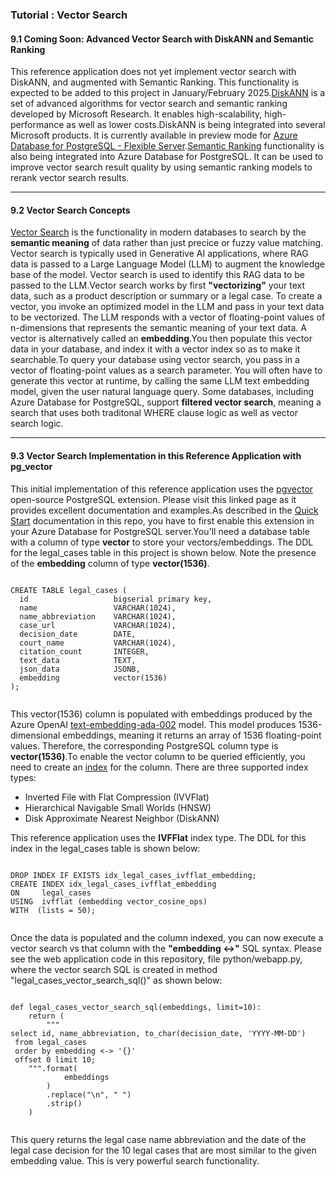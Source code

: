 ### Tutorial : Vector Search

####  9.1 Coming Soon: Advanced Vector Search with DiskANN and Semantic Ranking

This reference application does not yet implement vector search with DiskANN,
and augmented with Semantic Ranking. This functionality is expected to be
added to this project in January/February 2025.[DiskANN](https://www.microsoft.com/en-us/research/project/project-akupara-approximate-nearest-neighbor-search-for-large-scale-semantic-search/) is a set of advanced algorithms for vector search and semantic ranking developed by
Microsoft Research. It enables high-scalability, high-performance as well as lower costs.DiskANN is being integrated into several Microsoft products.
It is currently available in preview mode for
[Azure Database for PostgreSQL - Flexible Server](https://learn.microsoft.com/en-us/azure/postgresql/flexible-server/how-to-use-pgdiskann).[Semantic Ranking](https://techcommunity.microsoft.com/blog/adforpostgresql/introducing-the-semantic-ranking-solution-for-azure-database-for-postgresql/4298781) functionality is also being integrated into Azure Database for PostgreSQL.
It can be used to improve vector search result quality by using semantic ranking models
to rerank vector search results.

---

####  9.2 Vector Search Concepts

[Vector Search](https://learn.microsoft.com/en-us/azure/postgresql/flexible-server/how-to-use-pgvector#concepts) is the functionality in modern databases to search by the
**semantic meaning** of data rather than just precice or fuzzy value matching.
Vector search is typically used in Generative AI applications, where RAG data
is passed to a Large Language Model (LLM) to augment the knowledge base of the model.
Vector search is used to identify this RAG data to be passed to the LLM.Vector search works by first **"vectorizing"** your text data, such as a
product description or summary or a legal case. To create a vector, you invoke an
optimized model in the LLM and pass in your text data to be vectorized. The LLM responds
with a vector of floating-point values of n-dimensions that represents the semantic meaning
of your text data. A vector is alternatively called an **embedding**.You then populate this vector data in your database, and index it with a vector index
so as to make it searchable.To query your database using vector search, you pass in a vector of floating-point values
as a search parameter. You will often have to generate this vector at runtime, by calling
the same LLM text embedding model, given the user natural language query.
Some databases, including Azure Database for PostgreSQL, support
**filtered vector search**, meaning a search that uses both traditonal
WHERE clause logic as well as vector search logic.

---

####  9.3 Vector Search Implementation in this Reference Application with pg\_vector

This initial implementation of this reference application uses the
[pgvector](https://learn.microsoft.com/en-us/azure/postgresql/flexible-server/how-to-use-pgvector#vector-operators) open-source PostgreSQL extension. Please visit this linked page as it provides
excellent documentation and examples.As described in the
[Quick Start](https://learn.microsoft.com/en-us/azure/postgresql/flexible-server/how-to-use-pgvector#vector-operators) documentation in this repo, you have to first enable this extension
in your Azure Database for PostgreSQL server.You'll need a database table with a column of type **vector** to store your
vectors/embeddings. The DDL for the legal\_cases table in this project is shown below.
Note the presence of the **embedding** column of type **vector(1536)**.
```

CREATE TABLE legal_cases (
  id                   bigserial primary key,
  name                 VARCHAR(1024),
  name_abbreviation    VARCHAR(1024),
  case_url             VARCHAR(1024),
  decision_date        DATE,
  court_name           VARCHAR(1024),
  citation_count       INTEGER,
  text_data            TEXT,
  json_data            JSONB,
  embedding            vector(1536)      
);
  
```
This vector(1536) column is populated with embeddings produced by the Azure OpenAI
[text-embedding-ada-002](https://learn.microsoft.com/en-us/azure/ai-services/openai/concepts/models?tabs=global-standard%2Cstandard-chat-completions#embeddings) model. This model produces 1536-dimensional embeddings,
meaning it returns an array of 1536 floating-point values.
Therefore, the corresponding PostgreSQL column type is **vector(1536)**.To enable the vector column to be queried efficiently, you need to create an
[index](https://learn.microsoft.com/en-us/azure/postgresql/flexible-server/how-to-optimize-performance-pgvector#indexing) for the column. There are three supported index types:

* Inverted File with Flat Compression (IVVFlat)
* Hierarchical Navigable Small Worlds (HNSW)
* Disk Approximate Nearest Neighbor (DiskANN)

This reference application uses the **IVFFlat** index type.
The DDL for this index in the legal\_cases table is shown below:
```

DROP INDEX IF EXISTS idx_legal_cases_ivfflat_embedding;
CREATE INDEX idx_legal_cases_ivfflat_embedding
ON     legal_cases
USING  ivfflat (embedding vector_cosine_ops)
WITH  (lists = 50);
  
```
Once the data is populated and the column indexed, you can now execute
a vector search vs that column with the **"embedding <->"** SQL syntax.
Please see the web application code in this repository, file python/webapp.py,
where the vector search SQL is created in method "legal\_cases\_vector\_search\_sql()"
as shown below:
```

def legal_cases_vector_search_sql(embeddings, limit=10):
    return (
        """
select id, name_abbreviation, to_char(decision_date, 'YYYY-MM-DD')
 from legal_cases
 order by embedding <-> '{}'
 offset 0 limit 10;
    """.format(
            embeddings
        )
        .replace("\n", " ")
        .strip()
    )
  
```
This query returns the legal case name abbreviation and the date of
the legal case decision for the 10 legal cases that are most similar
to the given embedding value. This is very powerful search functionality.
```





  
```


